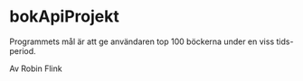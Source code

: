 # bokApiProjekt


Programmets mål är att ge användaren top 100 böckerna under en viss tids-period.






Av Robin Flink
